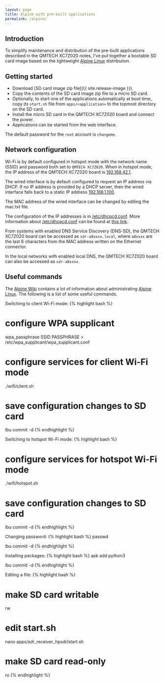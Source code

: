```yaml
---
layout: page
title: Alpine with pre-built applications
permalink: /alpine/
---
```


Introduction
-----

To simplify maintenance and distribution of the pre-built applications described in the QMTECH XC7Z020 notes, I've put together a bootable SD card image based on the lightweight [Alpine Linux](https://alpinelinux.org) distribution.

Getting started
-----

 - Download [SD card image zip file]({{ site.release-image }}).
 - Copy the contents of the SD card image zip file to a micro SD card.
 - Optionally, to start one of the applications automatically at boot time, copy its `start.sh` file from `apps/<application>` to the topmost directory on the SD card.
 - Install the micro SD card in the QMTECH XC7Z020 board and connect the power.
 - Applications can be started from the web interface.

The default password for the `root` account is `changeme`.

Network configuration
-----

Wi-Fi is by default configured in hotspot mode with the network name (SSID) and password both set to `QMTECH XC7Z020`. When in hotspot mode, the IP address of the QMTECH XC7Z020 board is [192.168.42.1](http://192.168.42.1).

The wired interface is by default configured to request an IP address via DHCP. If no IP address is provided by a DHCP server, then the wired interface falls back to a static IP address [192.168.1.100](http://192.168.1.100).

The MAC address of the wired interface can be changed by editing the mac.txt file.

The configuration of the IP addresses is in [/etc/dhcpcd.conf](https://github.com/pavel-demin/qmtech-xc7z020-notes/blob/main/alpine/etc/dhcpcd.conf). More information about [/etc/dhcpcd.conf](https://github.com/pavel-demin/qmtech-xc7z020-notes/blob/main/alpine/etc/dhcpcd.conf) can be found at [this link](https://www.mankier.com/5/dhcpcd.conf).

From systems with enabled DNS Service Discovery (DNS-SD), the QMTECH XC7Z020 board can be accessed as `sdr-a8xxxx.local`, where `a8xxxx` are the last 6 characters from the MAC address written on the Ethernet connector.

In the local networks with enabled local DNS, the QMTECH XC7Z020 board can also be accessed as `sdr-a8xxxx`.

Useful commands
-----

The [Alpine Wiki](https://wiki.alpinelinux.org) contains a lot of information about administrating [Alpine Linux](https://alpinelinux.org). The following is a list of some useful commands.

Switching to client Wi-Fi mode:
{% highlight bash %}
# configure WPA supplicant
wpa_passphrase SSID PASSPHRASE > /etc/wpa_supplicant/wpa_supplicant.conf

# configure services for client Wi-Fi mode
./wifi/client.sh

# save configuration changes to SD card
lbu commit -d
{% endhighlight %}

Switching to hotspot Wi-Fi mode:
{% highlight bash %}
# configure services for hotspot Wi-Fi mode
./wifi/hotspot.sh

# save configuration changes to SD card
lbu commit -d
{% endhighlight %}

Changing password:
{% highlight bash %}
passwd

lbu commit -d
{% endhighlight %}

Installing packages:
{% highlight bash %}
apk add python3

lbu commit -d
{% endhighlight %}

Editing a file:
{% highlight bash %}
# make SD card writable
rw

# edit start.sh
nano apps/sdr_receiver_hpsdr/start.sh

# make SD card read-only
ro
{% endhighlight %}

